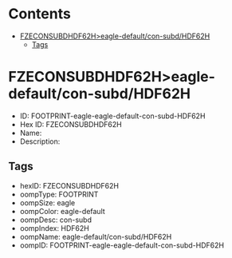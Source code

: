 



Contents
========

* [FZECONSUBDHDF62H>eagle-default/con-subd/HDF62H](#fzeconsubdhdf62heagle-defaultcon-subdhdf62h)
	* [Tags](#tags)

# FZECONSUBDHDF62H>eagle-default/con-subd/HDF62H

- ID: FOOTPRINT-eagle-eagle-default-con-subd-HDF62H
- Hex ID: FZECONSUBDHDF62H
- Name: 
- Description: 

## Tags

- hexID: FZECONSUBDHDF62H
- oompType: FOOTPRINT
- oompSize: eagle
- oompColor: eagle-default
- oompDesc: con-subd
- oompIndex: HDF62H
- oompName: eagle-default/con-subd/HDF62H
- oompID: FOOTPRINT-eagle-eagle-default-con-subd-HDF62H
